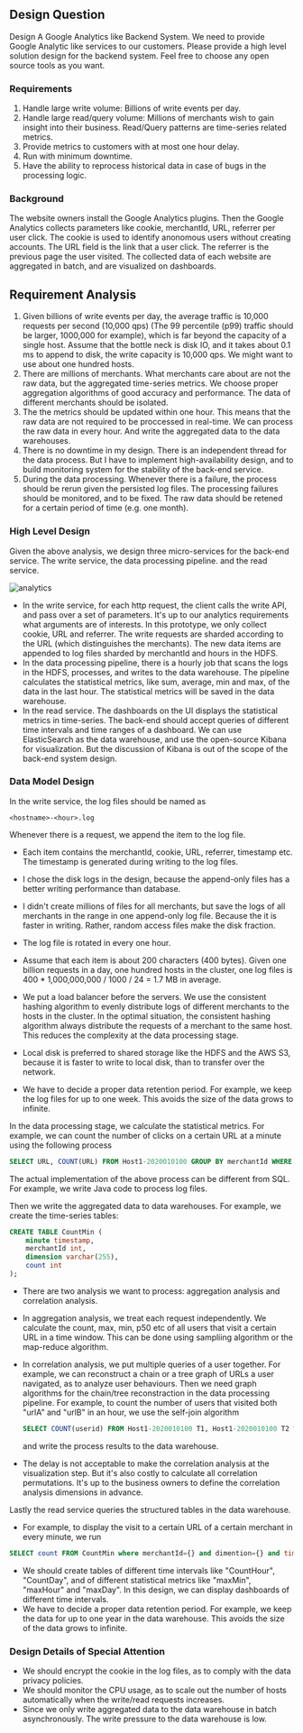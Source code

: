 ## Design Question

Design A Google Analytics like Backend System. We need to provide Google Analytic like services to our customers. Please provide a high level solution design for the backend system. Feel free to choose any open source tools as you want.

### Requirements

1. Handle large write volume: Billions of write events per day.
2. Handle large read/query volume: Millions of merchants wish to gain insight into their business. Read/Query patterns are time-series related metrics.
3. Provide metrics to customers with at most one hour delay.
4. Run with minimum downtime.
5. Have the ability to reprocess historical data in case of bugs in the processing logic.



### Background

The website owners install the Google Analytics plugins. Then the Google Analytics collects parameters like cookie, merchantId, URL, referrer per user click. The cookie is used to identify anonomous users without creating accounts. The URL field is the link that a user click. The referrer is the previous page the user visited. The collected data of each website are aggregated in batch, and are visualized on dashboards. 

## Requirement Analysis

1. Given billions of write events per day, the average traffic is 10,000 requests per second (10,000 qps) (The 99 percentile (p99) traffic should be larger, 1000,000 for example), which is far beyond the capacity of a single host. Assume that the bottle neck is disk IO, and it takes about 0.1 ms to append to disk, the write capacity is 10,000 qps. We might want to use about one hundred hosts. 
2. There are millions of merchants. What merchants care about are not the raw data, but the aggregated time-series metrics. We choose proper aggregation algorithms of good accuracy and performance. The data of different merchants should be isolated. 
3. The the metrics should be updated within one hour. This means that the raw data are not required to be proccessed in real-time. We can process the raw data in every hour. And write the aggregated data to the data warehouses. 
4. There is no downtime in my design. There is an independent thread for the data process. But I have to implement high-availability design, and to build monitoring system for the stability of the back-end service. 
5. During the data processing. Whenever there is a failure, the process should be rerun given the persisted log files. The processing failures should be monitored, and to be fixed. The raw data should be retened for a certain period of time (e.g. one month). 

### High Level Design

Given the above analysis, we design three micro-services for the back-end service. The write service, the data processing pipeline. and the read service. 

![analytics](https://user-images.githubusercontent.com/11760687/109987352-82753e00-7d41-11eb-913b-c7c2d4053afe.png)


- In the write service, for each http request, the client calls the write API, and pass over a set of parameters. It's up to our analytics requirements what arguments are of interests. In this prototype, we only collect cookie, URL and referrer. The write requests are sharded according to the URL (which distinguishes the merchants). The new data items are appended to log files sharded by merchantId and hours in the HDFS. 
- In the data processing pipeline, there is a hourly job that scans the logs in the HDFS, processes, and writes to the data warehouse. The pipeline calculates the statistical metrics, like sum, average, min and max, of the data in the last hour. The statistical metrics will be saved in the data warehouse. 
- In the read service. The dashboards on the UI displays the statistical metrics in time-series. The back-end should accept queries of different time intervals and time ranges of a dashboard. We can use ElasticSearch as the data warehouse, and use the open-source Kibana for visualization. But the discussion of Kibana is out of the scope of the back-end system design.

### Data Model Design

In the write service, the log files should be named as

```
<hostname>-<hour>.log
```

Whenever there is a request, we append the item to the log file. 

- Each item contains the merchantId, cookie, URL, referrer, timestamp etc. The timestamp is generated during writing to the log files. 

- I chose the disk logs in the design, because the append-only files has a better writing performance than database. 
- I didn't create millions of files for all merchants, but save the logs of all merchants in the range in one append-only log file. Because the it is faster in writing. Rather, random access files make the disk fraction. 
- The log file is rotated in every one hour. 
- Assume that each item is about 200 characters (400 bytes). Given one billion requests in a day, one hundred hosts in the cluster, one log files is 400 * 1,000,000,000 / 1000 / 24 = 1.7 MB in average. 
- We put a load balancer before the servers. We use the consistent hashing algorithm to evenly distribute logs of different merchants to the hosts in the cluster. In the optimal situation, the consistent hashing algorithm always distribute the requests of a merchant to the same host. This reduces the complexity at the data processing stage. 
- Local disk is preferred to shared storage like the HDFS and the AWS S3, because it is faster to write to local disk, than to transfer over the network. 
- We have to decide a proper data retention period. For example, we keep the log files for up to one week. This avoids the size of the data grows to infinite. 



In the data processing stage, we calculate the statistical metrics. For example, we can count the number of clicks on a certain URL at a minute using the following process

```sql
SELECT URL, COUNT(URL) FROM Host1-2020010100 GROUP BY merchantId WHERE timestamp > 1614769451 and timestamp < 1614769511
```

The actual implementation of the above process can be different from SQL. For example, we write Java code to process log files. 

Then we write the aggregated data to data warehouses. For example, we create the time-series tables:

```sql
CREATE TABLE CountMin (
    minute timestamp, 
    merchantId int,
    dimension varchar(255),
    count int
);
```

- There are two analysis we want to process: aggregation analysis and correlation analysis. 

- In aggregation analysis, we treat each request independently. We calculate the count, max, min, p50 etc of all users that visit a certain URL in a time window. This can be done using sampliing algorithm or the map-reduce algorithm. 

- In correlation analysis, we put multiple queries of a user together. For example, we can reconstruct a chain or a tree graph of URLs a user navigated, as to analyze user behaviours. Then we need graph algorithms for the chain/tree reconstraction in the data processing pipeline. For example, to count the number of users that visited both "urlA" and "urlB" in an hour, we use the self-join algorithm

  ```sql
  SELECT COUNT(userid) FROM Host1-2020010100 T1, Host1-2020010100 T2 WHERE T1.userid=T2.userid and T1.url='urlA' and T2.url='urlB'
  ```

  and write the process results to the data warehouse. 

- The delay is not acceptable to make the correlation analysis at the visualization step. But it's also costly to calculate all  correlation permutations. It's up to the business owners to define the correlation analysis dimensions in advance. 



Lastly the read service queries the structured tables in the data warehouse.

- For example, to display the visit to a certain URL of a certain merchant in every minute, we run

```sql
SELECT count FROM CountMin where merchantId={} and dimention={} and timestamp > 1614769451 and timestamp < 1614769511 ORDER BY minute;
```

- We should create tables of different time intervals like "CountHour", "CountDay", and of different statistical metrics like "maxMin", "maxHour" and "maxDay". In this design, we can display dashboards of different time intervals. 
- We have to decide a proper data retention period. For example, we keep the data for up to one year in the data warehouse. This avoids the size of the data grows to infinite. 



### Design Details of Special Attention

- We should encrypt the cookie in the log files, as to comply with the data privacy policies. 
- We should monitor the CPU usage, as to scale out the number of hosts automatically when the write/read requests increases. 
- Since we only write aggregated data to the data warehouse in batch asynchronously. The write pressure to the data warehouse is low. 
